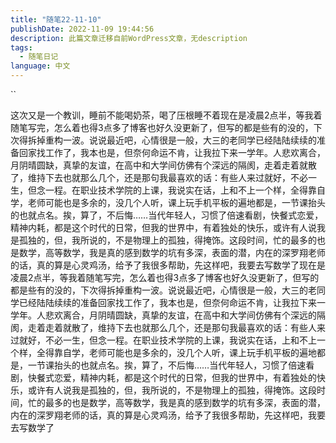```yaml
---
title: "随笔22-11-10"
publishDate: 2022-11-09 19:44:56 
description: 此篇文章迁移自前WordPress文章，无description
tags:
  - 随笔日记
language: 中文
---
```


\`\`

这次又是一个教训，睡前不能喝奶茶，喝了压根睡不着现在是凌晨2点半，等我着随笔写完，怎么着也得3点多了博客也好久没更新了，但写的都是些有的没的，下次得拆掉重构一波。说说最近吧，心情很是一般，大三的老同学已经陆陆续续的准备回家找工作了，我本也是，但奈何命运不肯，让我拉下来一学年。人悲欢离合，月阴晴圆缺，真挚的友谊，在高中和大学间仿佛有个深远的隔阂，走着走着就散了，维持下去也就那么几个，还是那句我最喜欢的话：有些人来过就好，不必一生，但念一程。在职业技术学院的上课，我说实在话，上和不上一个样，全得靠自学，老师可能也是多余的，没几个人听，课上玩手机平板的遍地都是，一节课抬头的也就点名。挨，算了，不后悔……当代年轻人，习惯了倍速看剧，快餐式恋爱，精神内耗，都是这个时代的日常，但我的世界中，有着独处的快乐，或许有人说我是孤独的，但，我所说的，不是物理上的孤独，得掩饰。这段时间，忙的最多的也是数学，高等数学，我是真的感到数学的坑有多深，表面的潜，内在的深罗翔老师的话，真的算是心灵鸡汤，给予了我很多帮助，先这样吧，我要去写数学了现在是凌晨2点半，等我着随笔写完，怎么着也得3点多了博客也好久没更新了，但写的都是些有的没的，下次得拆掉重构一波。说说最近吧，心情很是一般，大三的老同学已经陆陆续续的准备回家找工作了，我本也是，但奈何命运不肯，让我拉下来一学年。人悲欢离合，月阴晴圆缺，真挚的友谊，在高中和大学间仿佛有个深远的隔阂，走着走着就散了，维持下去也就那么几个，还是那句我最喜欢的话：有些人来过就好，不必一生，但念一程。在职业技术学院的上课，我说实在话，上和不上一个样，全得靠自学，老师可能也是多余的，没几个人听，课上玩手机平板的遍地都是，一节课抬头的也就点名。挨，算了，不后悔……当代年轻人，习惯了倍速看剧，快餐式恋爱，精神内耗，都是这个时代的日常，但我的世界中，有着独处的快乐，或许有人说我是孤独的，但，我所说的，不是物理上的孤独，得掩饰。这段时间，忙的最多的也是数学，高等数学，我是真的感到数学的坑有多深，表面的潜，内在的深罗翔老师的话，真的算是心灵鸡汤，给予了我很多帮助，先这样吧，我要去写数学了
